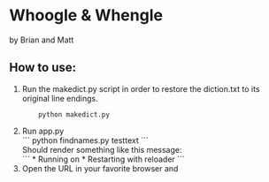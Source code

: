 <h1> Whoogle & Whengle </h1>
by Brian and Matt 

<h2>How to use:</h2> 

<ol> 
<li>
Run the makedict.py script in order to restore the diction.txt to its original line endings. 
</li>

```
    python makedict.py
```

<li> Run app.py
<br> 
```
    python findnames.py testtext
```
<br>
Should render something like this message:
<br>
```
 * Running on <url>
 * Restarting with reloader
```
<br>
</li>
<li>
Open the URL in your favorite browser and 
</li>
</ol>

